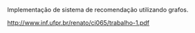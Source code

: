 Implementação de sistema de recomendação utilizando grafos.

http://www.inf.ufpr.br/renato/ci065/trabalho-1.pdf
